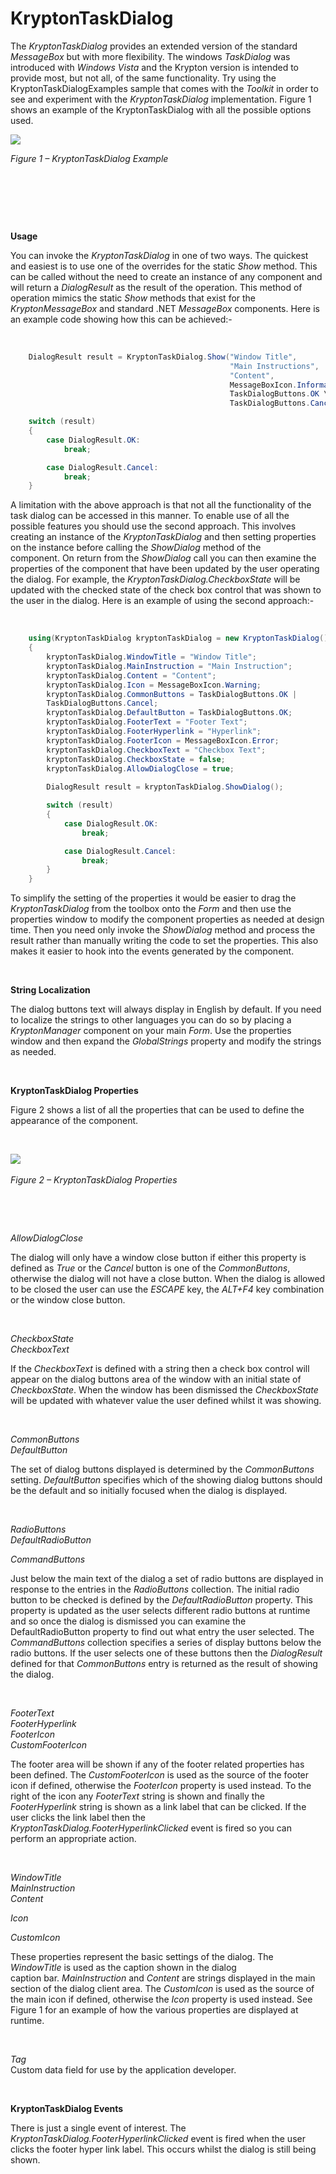 # KryptonTaskDialog

The *KryptonTaskDialog* provides an extended version of the standard
*MessageBox* but with more flexibility. The windows *TaskDialog* was introduced
with *Windows Vista* and the Krypton version is intended to provide most, but
not all, of the same functionality. Try using the KryptonTaskDialogExamples
sample that comes with the *Toolkit* in order to see and experiment with the
*KryptonTaskDialog* implementation. Figure 1 shows an example of the
KryptonTaskDialog with all the possible options used.

![](Images/KryptonTaskDialogAll.png)

*Figure 1 – KryptonTaskDialog Example*

 

 

 

**Usage**

You can invoke the *KryptonTaskDialog* in one of two ways. The quickest and
easiest is to use one of the overrides for the static *Show* method. This can be
called without the need to create an instance of any component and will return a
*DialogResult* as the result of the operation. This method of operation mimics
the static *Show* methods that exist for the *KryptonMessageBox* and standard
.NET *MessageBox* components. Here is an example code showing how this can be
achieved:-

 
```cs
    DialogResult result = KryptonTaskDialog.Show("Window Title",  
                                                 "Main Instructions",  
                                                 "Content",  
                                                 MessageBoxIcon.Information,  
                                                 TaskDialogButtons.OK \|  
                                                 TaskDialogButtons.Cancel);

    switch (result)  
    {  
        case DialogResult.OK:  
            break;

        case DialogResult.Cancel:  
            break;  
    }
```

A limitation with the above approach is that not all the functionality of the
task dialog can be accessed in this manner. To enable use of all the possible
features you should use the second approach. This involves creating an instance
of the *KryptonTaskDialog* and then setting properties on the instance before
calling the *ShowDialog* method of the component. On return from the
*ShowDialog* call you can then examine the properties of the component that have
been updated by the user operating the dialog. For example, the
*KryptonTaskDialog.CheckboxState* will be updated with the checked state of the
check box control that was shown to the user in the dialog. Here is an example
of using the second approach:-

 
```cs
    using(KryptonTaskDialog kryptonTaskDialog = new KryptonTaskDialog())  
    {  
        kryptonTaskDialog.WindowTitle = "Window Title";  
        kryptonTaskDialog.MainInstruction = "Main Instruction";  
        kryptonTaskDialog.Content = "Content";  
        kryptonTaskDialog.Icon = MessageBoxIcon.Warning;  
        kryptonTaskDialog.CommonButtons = TaskDialogButtons.OK |
        TaskDialogButtons.Cancel;  
        kryptonTaskDialog.DefaultButton = TaskDialogButtons.OK;  
        kryptonTaskDialog.FooterText = "Footer Text";  
        kryptonTaskDialog.FooterHyperlink = "Hyperlink";  
        kryptonTaskDialog.FooterIcon = MessageBoxIcon.Error;  
        kryptonTaskDialog.CheckboxText = "Checkbox Text";  
        kryptonTaskDialog.CheckboxState = false;  
        kryptonTaskDialog.AllowDialogClose = true;  
  
        DialogResult result = kryptonTaskDialog.ShowDialog();

        switch (result)  
        {  
            case DialogResult.OK:  
                break;

            case DialogResult.Cancel:  
                break;  
        }         
    }
```

To simplify the setting of the properties it would be easier to drag the
*KryptonTaskDialog* from the toolbox onto the *Form* and then use the properties
window to modify the component properties as needed at design time. Then you
need only invoke the *ShowDialog* method and process the result rather than
manually writing the code to set the properties. This also makes it easier to
hook into the events generated by the component.

 

  
**String Localization**

The dialog buttons text will always display in English by default. If you need
to localize the strings to other languages you can do so by placing a
*KryptonManager* component on your main *Form*. Use the properties window and
then expand the *GlobalStrings* property and modify the strings as needed.

 

  
**KryptonTaskDialog Properties**

Figure 2 shows a list of all the properties that can be used to define the
appearance of the component.

 

![](Images/KryptonTaskDialogProps.png) 

*Figure 2 – KryptonTaskDialog Properties*

 

 

*AllowDialogClose*

The dialog will only have a window close button if either this property is
defined as *True* or the *Cancel* button is one of the *CommonButtons*,
otherwise the dialog will not have a close button. When the dialog is allowed to
be closed the user can use the *ESCAPE* key, the *ALT+F4* key combination or the
window close button.

 

*CheckboxState*  
*CheckboxText*

If the *CheckboxText* is defined with a string then a check box control will
appear on the dialog buttons area of the window with an initial state of
*CheckboxState*. When the window has been dismissed the *CheckboxState* will be
updated with whatever value the user defined whilst it was showing.

 

*CommonButtons*  
*DefaultButton*

The set of dialog buttons displayed is determined by the *CommonButtons*
setting. *DefaultButton* specifies which of the showing dialog buttons should be
the default and so initially focused when the dialog is displayed.

 

*RadioButtons*  
*DefaultRadioButton*

*CommandButtons*

Just below the main text of the dialog a set of radio buttons are displayed in
response to the entries in the *RadioButtons* collection. The initial radio
button to be checked is defined by the *DefaultRadioButton* property. This
property is updated as the user selects different radio buttons at runtime and
so once the dialog is dismissed you can examine the DefaultRadioButton property
to find out what entry the user selected. The *CommandButtons* collection
specifies a series of display buttons below the radio buttons. If the user
selects one of these buttons then the *DialogResult* defined for that
*CommonButtons* entry is returned as the result of showing the dialog.

 

*FooterText*  
*FooterHyperlink*  
*FooterIcon*  
*CustomFooterIcon*

The footer area will be shown if any of the footer related properties has been
defined. The *CustomFooterIcon* is used as the source of the footer icon if
defined, otherwise the *FooterIcon* property is used instead. To the right of
the icon any *FooterText* string is shown and finally the *FooterHyperlink*
string is shown as a link label that can be clicked. If the user clicks the link
label then the *KryptonTaskDialog.FooterHyperlinkClicked* event is fired so you
can perform an appropriate action.

 

*WindowTitle*  
*MainInstruction*  
*Content*

*Icon*

*CustomIcon*

These properties represent the basic settings of the dialog. The *WindowTitle*
is used as the caption shown in the dialog caption bar. *MainInstruction* and
*Content* are strings displayed in the main section of the dialog client area.
The *CustomIcon* is used as the source of the main icon if defined, otherwise
the *Icon* property is used instead. See Figure 1 for an example of how the
various properties are displayed at runtime.

 

*Tag*  
Custom data field for use by the application developer.

 

**KryptonTaskDialog Events**

There is just a single event of interest. The
*KryptonTaskDialog.FooterHyperlinkClicked* event is fired when the user clicks
the footer hyper link label. This occurs whilst the dialog is still being shown.
